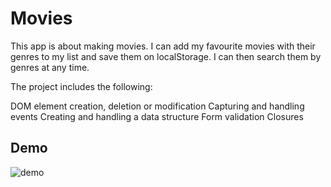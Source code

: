 # Movies


This app is about making movies. I can add my favourite movies with their genres to my list and save them on localStorage. I can then search them by genres at any time.


The project includes the following:

DOM element creation, deletion or modification
Capturing and handling events 
Creating and handling a data structure
Form validation
Closures



## Demo

![demo](https://user-images.githubusercontent.com/53462948/184514395-8d810d0a-cf52-4964-a4b3-7de2ad127cc5.gif)

